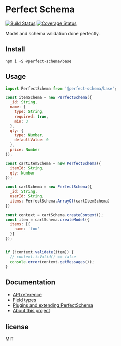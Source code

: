 # Perfect Schema
[![Build Status](https://travis-ci.org/perfect-schema/perfect-schema.svg?branch=master)](https://travis-ci.org/perfect-schema/perfect-schema)
[![Coverage Status](https://coveralls.io/repos/github/perfect-schema/perfect-schema/badge.svg?branch=master)](https://coveralls.io/github/perfect-schema/perfect-schema?branch=master)

Model and schema validation done perfectly.


## Install

```
npm i -S @perfect-schema/base
```

## Usage

```js
import PerfectSchema from '@perfect-schema/base';

const itemSchema = new PerfectSchema({
  _id: String,
  name: {
    type: String,
    required: true,
    min: 3
  },
  qty: {
    type: Number,
    defaultValue: 0
  },
  price: Number
});

const cartItemSchema = new PerfectSchema({
  itemId: String,
  qty: Number
});

const cartSchema = new PerfectSchema({
  _id: String,
  userId: String,
  items: PerfectSchema.ArrayOf(cartItemSchema)
})

const context = cartSchema.createContext();
const item = cartSchema.createModel({
  items: [{
    name: 'foo'
  }]
});


if (!context.validate(item)) {
  // context.isValid() == false
  console.error(context.getMessages());
}
```

## Documentation

* [API reference](/docs/api.md)
* [Field types](/docs/types.md)
* [Plugins and extending PerfectSchema](/docs/plugins.md)
* [About this project](/docs/about.md)


## license

MIT
